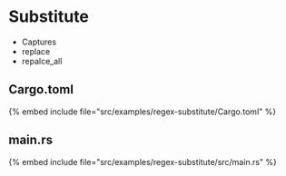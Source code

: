 # Substitute

* Captures
* replace
* repalce_all


## Cargo.toml

{% embed include file="src/examples/regex-substitute/Cargo.toml" %}

## main.rs

{% embed include file="src/examples/regex-substitute/src/main.rs" %}

